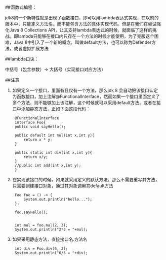 ##函数式编程：

jdk8的一个新特性就是出现了函数接口，即可以用lambda表达式实现，在以前的版本中，只能定义方法名，而不能包含方法的具体实现代码。但是在我们在尝试强化Java 8 Collections API，让其支持lambda表达式的时候，就面临了这样的挑战。即lambda只能够在接口内只存在一个方法的时候才能使用，为了克服这个困难，Java 8中引入了一个新的概念，叫做default方法，也可以称为Defender方法，或者虚拟扩展方法


##lambda口诀：

中括号（包含参数）-> 大括号（实现接口对应方法）

##注意
1. 如果定义一个接口，里面有且仅有一个方法，那么jdk 8 会自动把该接口认定为函数接口，加上注解@FunctionalInterface，然而如果一个接口里面定义了多个方法，则不能够加上该注解，这个时候就可以采用default方法，或者在接口中添加静态方法，正如下面这段代码：
    

		@FunctionalInterface
		interface Foo{
	    public void sayHello();
	
	    public default int mul(int x,int y){
	        return x * y;
	    }
	
	    public static int div(int x,int y){
	        return x/y;
	    }
	    //public int add(int x,int y);
		}

2. 在实现该接口的时候，如果就采用定义的默认方法，那么不需要重写其方法，只需要创建接口对象，通过其对象调用其default方法
    
		Foo foo = () -> {
            System.out.println("hello...");
        };

        foo.sayHello();


        int mul = foo.mul(2, 3);
        System.out.println("2*3 = "+mul);
3. 如果采用静态方法，直接接口名.方法名
    
		int div = Foo.div(6, 3);
        System.out.println("6/3 = "+div);
